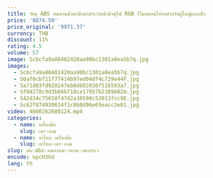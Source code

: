 ```yaml
---
title: วัสดุ ABS ทนทานน้ําตกน้ําตกสระว่ายน้ําน้ําพุไฟ RGB รีโมทคอนโทรลสําหรับผู้ใหญ่และเด็ก
price: '8874.50'
price_original: '9971.37'
currency: THB
discount: 11%
rating: 4.5
volume: 57
image: Scbcfa9a88482420aa90bc1301a8ea5b7q.jpg
images:
  - Scbcfa9a88482420aa90bc1301a8ea5b7q.jpg
  - S0af0cbf11f77414b97ed04df4c729e44F.jpg
  - Sa71d03fd920247eb8d602030f516593a7.jpg
  - Sf04278c9d3b84b718ce17957b2389602m.jpg
  - S42d34c75658f47d2a36590c52013fcc9E.jpg
  - Sc62f874939634f1c860d96e65eacc2e01.jpg
video: 4000262680124.mp4
categories:
  - name: เครื่องมือ
    slug: เคร-องม
  - name: อะไหล่ เครื่องมือ
    slug: อะไหล-เคร-องม
slug: สด-abs-ทนทานน-าตกน-าตกสระว
encode: opcH3kU
lang: th
---
```

  